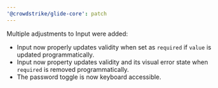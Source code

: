 ```yaml
---
'@crowdstrike/glide-core': patch
---
```


Multiple adjustments to Input were added:

- Input now properly updates validity when set as `required` if `value` is updated programmatically.
- Input now property updates validity and its visual error state when `required` is removed programmatically.
- The password toggle is now keyboard accessible.
